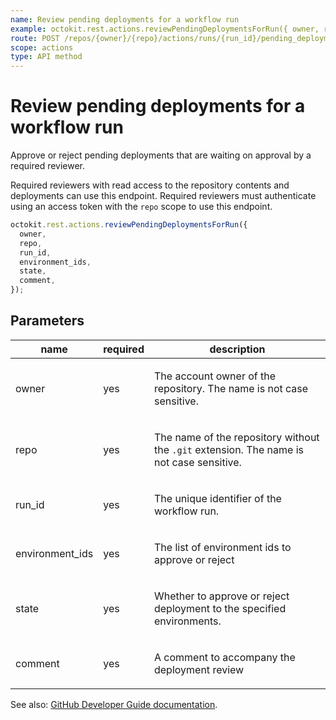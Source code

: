 ```yaml
---
name: Review pending deployments for a workflow run
example: octokit.rest.actions.reviewPendingDeploymentsForRun({ owner, repo, run_id, environment_ids, state, comment })
route: POST /repos/{owner}/{repo}/actions/runs/{run_id}/pending_deployments
scope: actions
type: API method
---
```


# Review pending deployments for a workflow run

Approve or reject pending deployments that are waiting on approval by a required reviewer.

Required reviewers with read access to the repository contents and deployments can use this endpoint. Required reviewers must authenticate using an access token with the `repo` scope to use this endpoint.

```js
octokit.rest.actions.reviewPendingDeploymentsForRun({
  owner,
  repo,
  run_id,
  environment_ids,
  state,
  comment,
});
```

## Parameters

<table>
  <thead>
    <tr>
      <th>name</th>
      <th>required</th>
      <th>description</th>
    </tr>
  </thead>
  <tbody>
    <tr><td>owner</td><td>yes</td><td>

The account owner of the repository. The name is not case sensitive.

</td></tr>
<tr><td>repo</td><td>yes</td><td>

The name of the repository without the `.git` extension. The name is not case sensitive.

</td></tr>
<tr><td>run_id</td><td>yes</td><td>

The unique identifier of the workflow run.

</td></tr>
<tr><td>environment_ids</td><td>yes</td><td>

The list of environment ids to approve or reject

</td></tr>
<tr><td>state</td><td>yes</td><td>

Whether to approve or reject deployment to the specified environments.

</td></tr>
<tr><td>comment</td><td>yes</td><td>

A comment to accompany the deployment review

</td></tr>
  </tbody>
</table>

See also: [GitHub Developer Guide documentation](https://docs.github.com/rest/reference/actions#review-pending-deployments-for-a-workflow-run).
